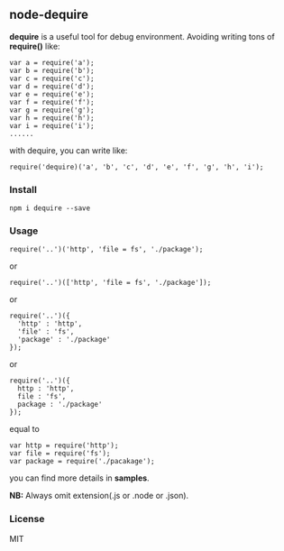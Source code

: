 ## node-dequire

**dequire** is a useful tool for debug environment. Avoiding writing tons of **require()** like:

    var a = require('a');
    var b = require('b');
    var c = require('c');
    var d = require('d');
    var e = require('e');
    var f = require('f');
    var g = require('g');
    var h = require('h');
    var i = require('i');
    ......
    
with dequire, you can write like:

    require('dequire)('a', 'b', 'c', 'd', 'e', 'f', 'g', 'h', 'i');


### Install

    npm i dequire --save

### Usage

    require('..')('http', 'file = fs', './package');

or

    require('..')(['http', 'file = fs', './package']);

or

    require('..')({
      'http' : 'http',
      'file' : 'fs',
      'package' : './package'
    });
    
or

    require('..')({
      http : 'http',
      file : 'fs',
      package : './package'
    });

equal to

    var http = require('http');
    var file = require('fs');
    var package = require('./pacakage');


you can find more details in **samples**.

**NB:** Always omit extension(.js or .node or .json). 

### License

MIT